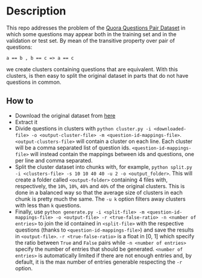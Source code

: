 # Description

This repo addresses the problem of the <a href="https://www.kaggle.com/quora/question-pairs-dataset/data">Quora Questions Pair Dataset</a> in which some questions may appear both in the training set and in the validation or test set.
By mean of the transitive property over pair of questions:
```
a == b , b == c => a == c
```
we create clusters containing questions that are equivalent.
With this clusters, is then easy to split the original dataset in parts that do not have questions in common.

## How to
- Download the original dataset from <a href="https://www.kaggle.com/quora/question-pairs-dataset/data">here</a>
- Extract it
- Divide questions in clusters with `python cluster.py -i <downloaded-file> -o <output-cluster-file> -m <question-id-mappings-file>`. `<output-clusters-file>` will contain a cluster on each line. Each cluster will be a comma separated list of question ids. `<question-id-mappings-file>` will instead contain the mappings between ids and questions, one per line and comma separated.
- Split the cluster dataset into chunks with, for example, `python split.py -i <clusters-file> -s 10 10 40 40 -u 2 -o <output_folder>`. This will create a folder called `<output-folder>` containing 4 files with, respectively, the `10%`, `10%`, `40%` and `40%` of the original clusters. This is done in a balanced way so that the average size of clusters in each chunk is pretty much the same. The `-u k` option filters away clusters with less than `k` questions.
- Finally, use `python generate.py -i <split-file> -m <question-id-mappings-file> -o <output-file> -r <true-false-ratio> -n <number of entries>` to join the id contained in `<split-file>` with the respective questions (thanks to `<question-id-mappings-file>`) and save the results in `<output-file>`. `-r <true-false-ratio>` is a float in [0, 1] which specify the ratio between `True` and `False` pairs while `-n <number of entries>` specify the number of entries that should be generated. `<number of entries>` is automatically limited if there are not enough entries and, by default, it is the max number of entries generable respecting the `-r` option.